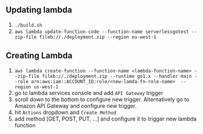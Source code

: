 ## Updating lambda
1. `./build.sh`
2. `aws lambda update-function-code --function-name serverlessgotest --zip-file
   fileb://./deployment.zip --region eu-west-1`

## Creating Lambda
1. `aws lambda create-function --function-name <lambda-function-name> --zip-file fileb://./deployment.zip --runtime go1.x --handler main --role arn:aws:iam::ACCOUNT_ID:role/<new-lamda-fn-role-name>  --region us-west-1`
2. go to lambda services console and add `API Gateway` trigger
3. scroll down to the bottom to configure new trigger. Alternatively go to
   Amazon API Gateway and configure new trigger.
4. hit `Actions` dropdown and `Create Method`
5. add method [GET, POST, PUT, ...] and configure it to trigger new lambda
   function

